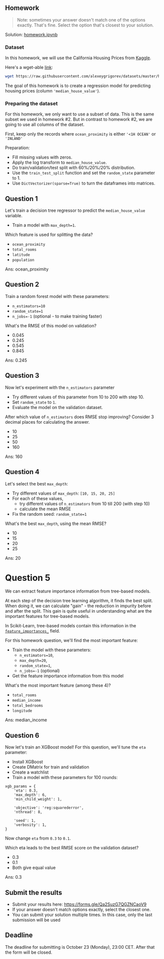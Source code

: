 ## Homework

> Note: sometimes your answer doesn't match one of 
> the options exactly. That's fine. 
> Select the option that's closest to your solution.

Solution: [homework.ipynb](homework.ipynb)


### Dataset

In this homework, we will use the California Housing Prices from [Kaggle](https://www.kaggle.com/datasets/camnugent/california-housing-prices).

Here's a wget-able [link](https://raw.githubusercontent.com/alexeygrigorev/datasets/master/housing.csv):

```bash
wget https://raw.githubusercontent.com/alexeygrigorev/datasets/master/housing.csv
```

The goal of this homework is to create a regression model for predicting housing prices (column `'median_house_value'`).


### Preparing the dataset 

For this homework, we only want to use a subset of data. This is the same subset we used in homework #2.
But in contrast to homework #2, we are going to use all columns of the dataset.

First, keep only the records where `ocean_proximity` is either `'<1H OCEAN'` or `'INLAND'`

Preparation:

* Fill missing values with zeros.
* Apply the log transform to `median_house_value`.
* Do train/validation/test split with 60%/20%/20% distribution. 
* Use the `train_test_split` function and set the `random_state` parameter to 1.
* Use `DictVectorizer(sparse=True)` to turn the dataframes into matrices.


## Question 1

Let's train a decision tree regressor to predict the `median_house_value` variable. 

* Train a model with `max_depth=1`.


Which feature is used for splitting the data?

* `ocean_proximity`
* `total_rooms`
* `latitude`
* `population`

Ans: ocean_proximity


## Question 2

Train a random forest model with these parameters:

* `n_estimators=10`
* `random_state=1`
* `n_jobs=-1` (optional - to make training faster)


What's the RMSE of this model on validation?

* 0.045
* 0.245
* 0.545
* 0.845

Ans: 0.245


## Question 3

Now let's experiment with the `n_estimators` parameter

* Try different values of this parameter from 10 to 200 with step 10.
* Set `random_state` to `1`.
* Evaluate the model on the validation dataset.


After which value of `n_estimators` does RMSE stop improving?
Consider 3 decimal places for calculating the answer.

- 10
- 25
- 50
- 160

Ans: 160


## Question 4

Let's select the best `max_depth`:

* Try different values of `max_depth`: `[10, 15, 20, 25]`
* For each of these values,
  * try different values of `n_estimators` from 10 till 200 (with step 10)
  * calculate the mean RMSE 
* Fix the random seed: `random_state=1`


What's the best `max_depth`, using the mean RMSE?

* 10
* 15
* 20
* 25

Ans: 20


# Question 5

We can extract feature importance information from tree-based models. 

At each step of the decision tree learning algorithm, it finds the best split. 
When doing it, we can calculate "gain" - the reduction in impurity before and after the split. 
This gain is quite useful in understanding what are the important features for tree-based models.

In Scikit-Learn, tree-based models contain this information in the
[`feature_importances_`](https://scikit-learn.org/stable/modules/generated/sklearn.ensemble.RandomForestRegressor.html#sklearn.ensemble.RandomForestRegressor.feature_importances_)
field. 

For this homework question, we'll find the most important feature:

* Train the model with these parameters:
  * `n_estimators=10`,
  * `max_depth=20`,
  * `random_state=1`,
  * `n_jobs=-1` (optional)
* Get the feature importance information from this model


What's the most important feature (among these 4)? 

* `total_rooms`
* `median_income`
* `total_bedrooms`
* `longitude`

Ans: median_income


## Question 6

Now let's train an XGBoost model! For this question, we'll tune the `eta` parameter:

* Install XGBoost
* Create DMatrix for train and validation
* Create a watchlist
* Train a model with these parameters for 100 rounds:

```
xgb_params = {
    'eta': 0.3, 
    'max_depth': 6,
    'min_child_weight': 1,
    
    'objective': 'reg:squarederror',
    'nthread': 8,
    
    'seed': 1,
    'verbosity': 1,
}
```

Now change `eta` from `0.3` to `0.1`.

Which eta leads to the best RMSE score on the validation dataset?

* 0.3
* 0.1
* Both give equal value

Ans: 0.3



## Submit the results

- Submit your results here: https://forms.gle/Qa2SuzG7QGZNCaoV9
- If your answer doesn't match options exactly, select the closest one.
- You can submit your solution multiple times. In this case, only the last submission will be used

## Deadline

The deadline for submitting is October 23 (Monday), 23:00 CET. After that the form will be closed.
